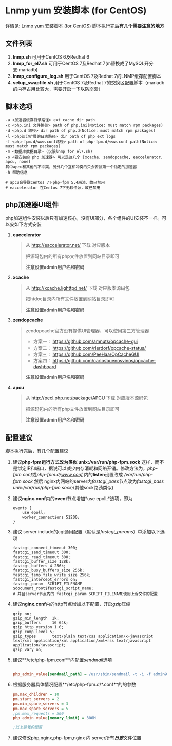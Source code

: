 Lnmp yum 安装脚本 (for CentOS)
======
详情见: [Lnmp yum 安装脚本 (for CentOS)](http://www.owent.net/?p=740)
脚本执行完后**有几个需要注意的地方**

文件列表
------
1. **lnmp.sh** 可用于CentOS 6及Redhat 6
2. **lnmp_for_el7.sh** 可用于CentOS 7及Redhat 7(m替换成了MySQL开分支:mariadb)
3. **lnmp_configure_log.sh** 用于CentOS 7及Redhat 7的LNMP缓存配置脚本
4. **setup_swapfile.sh** 用于CentOS 7及Redhat 7的交换区配置脚本（mariadb的内存占用比较大，需要开启一下以防崩溃）

## 脚本选项
```shell
-a <加速器缓存目录路径> ext cache dir path
-c <php.ini 文件路径> path of php.ini(Notice: must match rpm packages)
-d <php.d 路径> dir path of php.d(Notice: must match rpm packages)
-l <php部分扩展的日志路径> dir path of php ext logs
-f <php-fpm.d/www.conf路径> path of php-fpm.d/www.conf path(Notice: must match rpm packages)
-m <数据库数据目录> (仅限lnmp_for_el7.sh)
-o <要安装的 php 加速器> 可以是这几个 [xcache, zendopcache, eaccelerator, apcu, none]
其中apcu和其他的不冲突，另外几个互相冲突的只会安装第一个指定的加速器
-h 帮助信息

# apcu会导致Centos 7下php-fpm 5.4崩溃，故已禁用
# eaccelerator 在Centos 7下无软件源，故已禁用

```

## php加速器UI组件
php加速组件安装以后只有加速核心，没有UI部分，各个组件的UI安装不一样。可以安如下方式安装

1. **eaccelerator**

	> 从 http://eaccelerator.net/ 下载 对应版本
	>
	> 把源码包内的所有php文件放置到网站目录即可
	> 
	> **注意设置admin用户名和密码**

2. **xcache**

	> 从 http://xcache.lighttpd.net/ 下载 对应版本源码包
	> 
	> 把htdoc目录内所有文件放置到网站目录即可
	> 
	> **注意设置admin用户名和密码**
	
3. **zendopcache**

	> zendopcache官方没有提供UI管理器，可以使用第三方管理器
	> + 方案一： https://github.com/amnuts/opcache-gui
	> + 方案二： https://github.com/rlerdorf/opcache-status/
	> + 方案三： https://github.com/PeeHaa/OpCacheGUI
	> + 方案四： https://github.com/carlosbuenosvinos/opcache-dashboard
	>
	> **注意设置admin用户名和密码**
	
4. **apcu**

	> 从 http://pecl.php.net/package/APCU 下载 对应版本源码包
	> 
	> 把源码包内的所有php文件放置到网站目录即可
	>
	> **注意设置admin用户名和密码**

## 配置建议

脚本执行完后，有几个配置建议

1. 建议**php-fpm运行方式改为类似 unix:/var/run/php-fpm.sock** 这样，而不是绑定IP和端口，据说可以减少内存消耗和网络开销。修改方法为，*php-fpm.conf*或*php-fpm.d/www.conf* 内的**listen**设置改成 */var/run/php-fpm.sock* 然后 nginx内网站的server内*fastcgi_pass*节点改为*fastcgi_pass unix:/var/run/php-fpm.sock;*(其他sock路劲类似)
	
2. 建议**nginx.conf**内的**event**节点增加*use epoll;*选项，即为
	```nginx
	events {
	    use epoll;
	    worker_connections 51200;
	}
	```
3. 建议 server include的cgi通用配置（默认是*fastcgi_params*）中添加以下选项
	```nginx
	fastcgi_connect_timeout 300;
	fastcgi_send_timeout 300;
	fastcgi_read_timeout 300;
	fastcgi_buffer_size 128k;
	fastcgi_buffers 4 256k;
	fastcgi_busy_buffers_size 256k;
	fastcgi_temp_file_write_size 256k;
	fastcgi_intercept_errors on;
	fastcgi_param  SCRIPT_FILENAME    $document_root$fastcgi_script_name;
	# 并且server节点内的 fastcgi_param SCRIPT_FILENAME使用上诉文件的配置
	
	```
4. 建议**nginx.conf**内的http节点增加以下配置，开启*gzip*压缩
	```nginx
	gzip on;
	gzip_min_length  1k;
	gzip_buffers     16 64k;
	gzip_http_version 1.0;
	gzip_comp_level 5;
	gzip_types       text/plain text/css application/x-javascript text/xml application/xml application/xml+rss text/javascript application/javascript;
	gzip_vary on; 
	
	```
5. 建议**/etc/php-fpm.conf**内配置*sendmail*选项
	```ini

	php_admin_value[sendmail_path] = /usr/sbin/sendmail -t -i -f admin@owent.net
	```
6. 根据服务器具体情况配置**/etc/php-fpm.d/*.conf**的的参数
	```ini
	pm.max_children = 10
	pm.start_servers = 2
	pm.min_spare_servers = 3
	pm.max_spare_servers = 5
	;pm.max_requests = 500
	php_admin_value[memory_limit] = 300M

	;以上是我的配置
	```
7. 建议修改php,nginx,php-fpm,nginx 内 server所有***日志***文件位置
